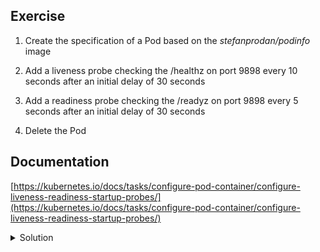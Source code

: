 ## Exercise

1. Create the specification of a Pod based on the *stefanprodan/podinfo* image

2. Add a liveness probe checking the /healthz on port 9898 every 10 seconds after an initial delay of 30 seconds

3. Add a readiness probe checking the /readyz on port 9898 every 5 seconds after an initial delay of 30 seconds

4. Delete the Pod

## Documentation

[https://kubernetes.io/docs/tasks/configure-pod-container/configure-liveness-readiness-startup-probes/](https://kubernetes.io/docs/tasks/configure-pod-container/configure-liveness-readiness-startup-probes/)

<details>
  <summary markdown="span">Solution</summary>

1. Create the specification of a Pod based on the *stefanprodan/podinfo* image

```
kubectl run podinfo --image=stefanprodan/podinfo --dry-run=client -o yaml > podinfo.yaml
```

2. Add a liveness probe checking the /healthz on port 9898 every 10 seconds

```
apiVersion: v1
kind: Pod
metadata:
  labels:
    run: podinfo
  name: podinfo
spec:
  containers:
  - image: stefanprodan/podinfo
    name: podinfo
    livenessProbe:
      httpGet:
        path: /healthz
        port: 9898
      periodSeconds: 10
      initialDelaySeconds: 30
```

3. Add a readiness probe checking the /readyz on port 9898 every 5 seconds

```
apiVersion: v1
kind: Pod
metadata:
  labels:
    run: podinfo
  name: podinfo
spec:
  containers:
  - image: stefanprodan/podinfo
    name: podinfo
    livenessProbe:
      httpGet:
        path: /healthz
        port: 9898
      periodSeconds: 10
      initialDelaySeconds: 30
    readinessProbe:
      httpGet:
        path: /readyz
        port: 9898
      periodSeconds: 5
      initialDelaySeconds: 30
```

4. Delete the Pod

```
k delete po podinfo
```

</details>

